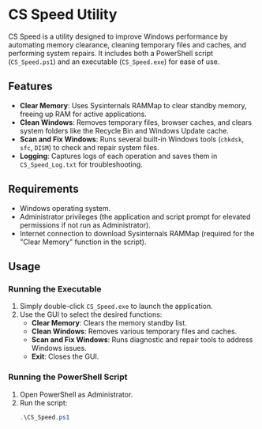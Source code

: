 # CS Speed Utility

CS Speed is a utility designed to improve Windows performance by automating memory clearance, cleaning temporary files and caches, and performing system repairs. It includes both a PowerShell script (`CS_Speed.ps1`) and an executable (`CS_Speed.exe`) for ease of use.

## Features

- **Clear Memory**: Uses Sysinternals RAMMap to clear standby memory, freeing up RAM for active applications.
- **Clean Windows**: Removes temporary files, browser caches, and clears system folders like the Recycle Bin and Windows Update cache.
- **Scan and Fix Windows**: Runs several built-in Windows tools (`chkdsk`, `sfc`, `DISM`) to check and repair system files.
- **Logging**: Captures logs of each operation and saves them in `CS_Speed_Log.txt` for troubleshooting.

## Requirements

- Windows operating system.
- Administrator privileges (the application and script prompt for elevated permissions if not run as Administrator).
- Internet connection to download Sysinternals RAMMap (required for the "Clear Memory" function in the script).

## Usage

### Running the Executable

1. Simply double-click `CS_Speed.exe` to launch the application.
2. Use the GUI to select the desired functions:
   - **Clear Memory**: Clears the memory standby list.
   - **Clean Windows**: Removes various temporary files and caches.
   - **Scan and Fix Windows**: Runs diagnostic and repair tools to address Windows issues.
   - **Exit**: Closes the GUI.

### Running the PowerShell Script

1. Open PowerShell as Administrator.
2. Run the script:
   ```powershell
   .\CS_Speed.ps1

